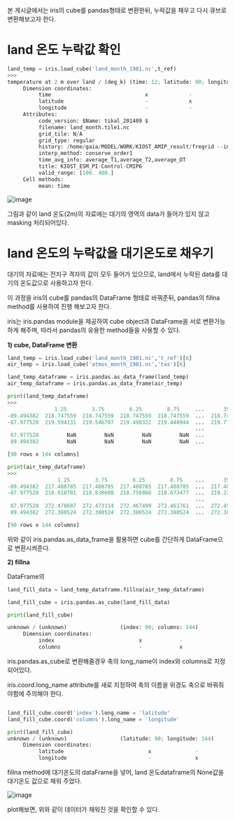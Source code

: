 
본 게시글에서는 iris의 cube를 pandas형태로 변환한뒤, 누락값을 채우고 다시 큐브로 변환해보고자 한다.

# land 온도 누락값 확인

```python
land_temp = iris.load_cube('land_month_1981.nc',t_ref)
>>>
temperature at 2 m over land / (deg_k) (time: 12; latitude: 90; longitude: 144)
     Dimension coordinates:
          time                              x             -              -
          latitude                          -             x              -
          longitude                         -             -              x
     Attributes:
          code_version: $Name: tikal_201409 $
          filename: land_month.tile1.nc
          grid_tile: N/A
          grid_type: regular
          history: /home/gaia/MODEL/WORK/KIOST_AMIP_result/fregrid --input_mosaic /home/gaia/MODEL/WORK/KIOST_AMIP/INPUT/C48_mosaic.nc...
          interp_method: conserve_order1
          time_avg_info: average_T1,average_T2,average_DT
          title: KIOST_ESM_PI-Control-CMIP6
          valid_range: [100. 400.]
     Cell methods:
          mean: time
```
![image](https://user-images.githubusercontent.com/73323188/121143801-65886380-c878-11eb-8ca9-30aba68e4e61.png)

그림과 같이 land 온도(2m)의 자료에는 대기의 영역의 data가 들어가 있지 않고 masking 처리되어있다.

# land 온도의 누락값을 대기온도로 채우기

대기의 자료에는 전지구 격자의 값이 모두 들어가 있으므로, land에서 누락된 data를 대기의 온도값으로 사용하고자 한다.

이 과정을 iris의 cube를 pandas의 DataFrame 형태로 바꿔준뒤, pandas의 fillna method를 사용하여 진행 해보고자 한다.

iris는 iris.pandas module을 제공하여 cube object과 DataFrame을 서로 변환가능하게 해주며, 따라서 pandas의 유용한 method들을 사용할 수 있다.

__1) cube, DataFrame 변환__

```python
land_temp = iris.load_cube('land_month_1981.nc','t_ref')[6]
air_temp = iris.load_cube('atmos_month_1981.nc','tas')[6]

land_temp_dataframe = iris.pandas.as_data_frame(land_temp)
air_temp_dataframe = iris.pandas.as_data_frame(air_temp)

print(land_temp_dataframe)
>>>
               1.25        3.75        6.25        8.75     ...      351.25      353.75      356.25      358.75
-89.494382  218.747559  218.747559  218.747559  218.747559  ...  218.747559  218.747559  218.747559  218.747559
-87.977528  219.594131  219.546707  219.498322  219.448944  ...  219.774033  219.730515  219.686035  219.640564
                                                            ...
 87.977528         NaN         NaN         NaN         NaN  ...         NaN         NaN         NaN         NaN
 89.494382         NaN         NaN         NaN         NaN  ...         NaN         NaN         NaN         NaN

[90 rows x 144 columns]

print(air_temp_dataframe)
>>>
                1.25        3.75        6.25        8.75    ...      351.25      353.75      356.25      358.75
-89.494382  217.488785  217.488785  217.488785  217.488785  ...  217.488785  217.488785  217.488785  217.488785
-87.977528  218.918701  218.838608  218.756866  218.673477  ...  219.222565  219.149078  219.073944  218.997147
                                                            ...  
 87.977528  272.478607  272.473114  272.467499  272.461761  ...  272.499420  272.494385  272.489227  272.483978
 89.494382  272.380524  272.380524  272.380524  272.380524  ...  272.380524  272.380524  272.380524  272.380524

[90 rows x 144 columns]
```
위와 같이 iris.pandas.as_data_frame을 활용하면 cube를 간단하게 DataFrame으로 변환시켜준다.

__2) fillna__ 

DataFrame의 

```python
land_fill_data = land_temp_dataframe.fillna(air_temp_dataframe)

land_fill_cube = iris.pandas.as_cube(land_fill_data)

print(land_fill_cube)

unknown / (unknown)                 (index: 90; columns: 144)
     Dimension coordinates:
          index                           x            -
          columns                         -            x
``` 
iris.pandas.as_cube로 변환해줄경우 축의 long_name이 index와 columns로 지정되어있다.

iris.coord.long_name attribute를 새로 지정하여 축의 이름을 위경도 축으로 바꿔줘야함에 주의해야 한다.

```python

land_fill_cube.coord('index').long_name = 'latitude'
land_fill_cube.coord('columns').long_name = 'longitude'

print(land_fill_cube)
unknown / (unknown)                 (latitude: 90; longitude: 144)
     Dimension coordinates:
          latitude                           x              -
          longitude                          -              x
```
fillna method에 대기온도의 dataFrame을 넣어, land 온도dataframe의 None값을 대기온도 값으로 채워 주었다.

![image](https://user-images.githubusercontent.com/73323188/121181293-ce81d280-c89c-11eb-9116-5da991a98ab4.png)

plot해보면, 위와 같이 데이터가 채워진 것을 확인할 수 있다.

